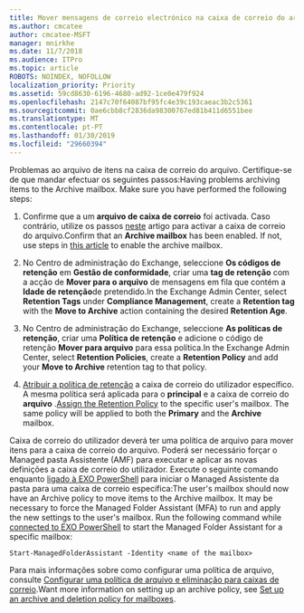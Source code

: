 ```yaml
---
title: Mover mensagens de correio electrónico na caixa de correio do arquivo
ms.author: cmcatee
author: cmcatee-MSFT
manager: mnirkhe
ms.date: 11/7/2018
ms.audience: ITPro
ms.topic: article
ROBOTS: NOINDEX, NOFOLLOW
localization_priority: Priority
ms.assetid: 59cd8630-6196-4680-ad92-1ce0e479f924
ms.openlocfilehash: 2147c70f64087bf95fc4e39c193caeac3b2c5361
ms.sourcegitcommit: 0ae6cbb8cf2836da98300767ed81b411d6551bee
ms.translationtype: MT
ms.contentlocale: pt-PT
ms.lasthandoff: 01/30/2019
ms.locfileid: "29660394"
---
```

<span data-ttu-id="0b702-p101">Problemas ao arquivo de itens na caixa de correio do arquivo. Certifique-se de que mandar efectuar os seguintes passos:</span><span class="sxs-lookup"><span data-stu-id="0b702-p101">Having problems archiving items to the Archive mailbox. Make sure you have performed the following steps:</span></span>
  
1. <span data-ttu-id="0b702-p102">Confirme que a um **arquivo de caixa de correio** foi activada. Caso contrário, utilize os passos [neste](https://docs.microsoft.com/office365/securitycompliance/enable-archive-mailboxes) artigo para activar a caixa de correio do arquivo.</span><span class="sxs-lookup"><span data-stu-id="0b702-p102">Confirm that an **Archive mailbox** has been enabled. If not, use steps in [this article](https://docs.microsoft.com/office365/securitycompliance/enable-archive-mailboxes) to enable the archive mailbox.</span></span> 
    
2. <span data-ttu-id="0b702-106">No Centro de administração do Exchange, seleccione **Os códigos de retenção** em **Gestão de conformidade**, criar uma **tag de retenção** com a acção de **Mover para o arquivo** de mensagens em fila que contém a **Idade de retenção**de pretendido.</span><span class="sxs-lookup"><span data-stu-id="0b702-106">In the Exchange Admin Center, select **Retention Tags** under **Compliance Management**, create a **Retention tag** with the **Move to Archive** action containing the desired **Retention Age**.</span></span>
    
3. <span data-ttu-id="0b702-107">No Centro de administração do Exchange, seleccione **As políticas de retenção**, criar uma **Política de retenção** e adicione o código de retenção **Mover para arquivo** para essa política.</span><span class="sxs-lookup"><span data-stu-id="0b702-107">In the Exchange Admin Center, select **Retention Policies**, create a **Retention Policy** and add your **Move to Archive** retention tag to that policy.</span></span> 
    
4. <span data-ttu-id="0b702-p103">[Atribuir a política de retenção](https://docs.microsoft.com/exchange/security-and-compliance/messaging-records-management/apply-retention-policy) a caixa de correio do utilizador específico. A mesma política será aplicada para o **principal** e a caixa de correio do **arquivo** .</span><span class="sxs-lookup"><span data-stu-id="0b702-p103">[Assign the Retention Policy](https://docs.microsoft.com/exchange/security-and-compliance/messaging-records-management/apply-retention-policy) to the specific user's mailbox. The same policy will be applied to both the **Primary** and the **Archive** mailbox.</span></span> 
    
<span data-ttu-id="0b702-p104">Caixa de correio do utilizador deverá ter uma política de arquivo para mover itens para a caixa de correio do arquivo. Poderá ser necessário forçar o Managed pasta Assistente (AMF) para executar e aplicar as novas definições a caixa de correio do utilizador. Execute o seguinte comando enquanto [ligado à EXO PowerShell](https://docs.microsoft.com/powershell/exchange/exchange-online/connect-to-exchange-online-powershell/connect-to-exchange-online-powershell?view=exchange-ps) para iniciar o Managed Assistente da pasta para uma caixa de correio específica:</span><span class="sxs-lookup"><span data-stu-id="0b702-p104">The user's mailbox should now have an Archive policy to move items to the Archive mailbox. It may be necessary to force the Managed Folder Assistant (MFA) to run and apply the new settings to the user's mailbox. Run the following command while [connected to EXO PowerShell](https://docs.microsoft.com/powershell/exchange/exchange-online/connect-to-exchange-online-powershell/connect-to-exchange-online-powershell?view=exchange-ps) to start the Managed Folder Assistant for a specific mailbox:</span></span> 
  
```
Start-ManagedFolderAssistant -Identity <name of the mailbox>
```

<span data-ttu-id="0b702-113">Para mais informações sobre como configurar uma política de arquivo, consulte [Configurar uma política de arquivo e eliminação para caixas de correio](https://docs.microsoft.com/office365/securitycompliance/set-up-an-archive-and-deletion-policy-for-mailboxes#step-1-enable-archive-mailboxes-for-users).</span><span class="sxs-lookup"><span data-stu-id="0b702-113">Want more information on setting up an archive policy, see [Set up an archive and deletion policy for mailboxes](https://docs.microsoft.com/office365/securitycompliance/set-up-an-archive-and-deletion-policy-for-mailboxes#step-1-enable-archive-mailboxes-for-users).</span></span>
  


